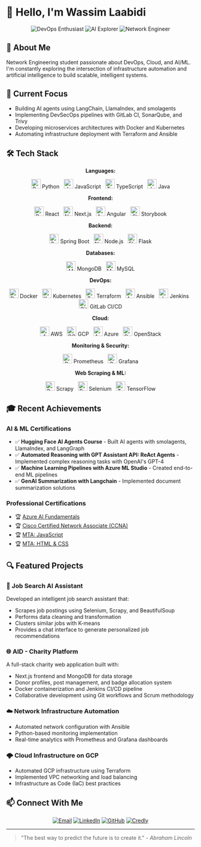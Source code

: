 # 👋 Hello, I'm Wassim Laabidi

<div align="center">
  <img src="https://img.shields.io/badge/DevOps-Enthusiast-blue" alt="DevOps Enthusiast"/>
  <img src="https://img.shields.io/badge/AI-Explorer-green" alt="AI Explorer"/>
  <img src="https://img.shields.io/badge/Network-Engineer-orange" alt="Network Engineer"/>
</div>

## 🚀 About Me

Network Engineering student passionate about DevOps, Cloud, and AI/ML. I'm constantly exploring the intersection of infrastructure automation and artificial intelligence to build scalable, intelligent systems.

## 🔭 Current Focus

- Building AI agents using LangChain, LlamaIndex, and smolagents
- Implementing DevSecOps pipelines with GitLab CI, SonarQube, and Trivy
- Developing microservices architectures with Docker and Kubernetes
- Automating infrastructure deployment with Terraform and Ansible

## 🛠️ Tech Stack

<div align="center">

  <p><strong>Languages:</strong></p>
  <img src="https://cdn.jsdelivr.net/gh/devicons/devicon/icons/python/python-original.svg" height="25" alt="Python" /> Python &nbsp;
  <img src="https://cdn.jsdelivr.net/gh/devicons/devicon/icons/javascript/javascript-original.svg" height="25" alt="JavaScript" /> JavaScript &nbsp;
  <img src="https://cdn.jsdelivr.net/gh/devicons/devicon/icons/typescript/typescript-original.svg" height="25" alt="TypeScript" /> TypeScript &nbsp;
  <img src="https://cdn.jsdelivr.net/gh/devicons/devicon/icons/java/java-original.svg" height="25" alt="Java" /> Java

  <p><strong>Frontend:</strong></p>
  <img src="https://cdn.jsdelivr.net/gh/devicons/devicon/icons/react/react-original.svg" height="25" alt="React" /> React &nbsp;
  <img src="https://cdn.jsdelivr.net/gh/devicons/devicon/icons/nextjs/nextjs-original.svg" height="25" alt="Next.js" /> Next.js &nbsp;
  <img src="https://cdn.jsdelivr.net/gh/devicons/devicon/icons/angularjs/angularjs-original.svg" height="25" alt="Angular" /> Angular &nbsp;
  <img src="https://cdn.jsdelivr.net/gh/devicons/devicon/icons/storybook/storybook-original.svg" height="25" alt="Storybook" /> Storybook

  <p><strong>Backend:</strong></p>
  <img src="https://cdn.jsdelivr.net/gh/devicons/devicon/icons/spring/spring-original.svg" height="25" alt="Spring Boot" /> Spring Boot &nbsp;
  <img src="https://cdn.jsdelivr.net/gh/devicons/devicon/icons/nodejs/nodejs-original.svg" height="25" alt="Node.js" /> Node.js &nbsp;
  <img src="https://cdn.jsdelivr.net/gh/devicons/devicon/icons/flask/flask-original.svg" height="25" alt="Flask" /> Flask

  <p><strong>Databases:</strong></p>
  <img src="https://cdn.jsdelivr.net/gh/devicons/devicon/icons/mongodb/mongodb-original.svg" height="25" alt="MongoDB" /> MongoDB &nbsp;
  <img src="https://cdn.jsdelivr.net/gh/devicons/devicon/icons/mysql/mysql-original.svg" height="25" alt="MySQL" /> MySQL

  <p><strong>DevOps:</strong></p>
  <img src="https://cdn.jsdelivr.net/gh/devicons/devicon/icons/docker/docker-original.svg" height="25" alt="Docker" /> Docker &nbsp;
  <img src="https://cdn.jsdelivr.net/gh/devicons/devicon/icons/kubernetes/kubernetes-plain.svg" height="25" alt="Kubernetes" /> Kubernetes &nbsp;
  <img src="https://cdn.jsdelivr.net/gh/devicons/devicon/icons/terraform/terraform-original.svg" height="25" alt="Terraform" /> Terraform &nbsp;
  <img src="https://cdn.jsdelivr.net/gh/devicons/devicon/icons/ansible/ansible-original.svg" height="25" alt="Ansible" /> Ansible &nbsp;
  <img src="https://cdn.jsdelivr.net/gh/devicons/devicon/icons/jenkins/jenkins-line.svg" height="25" alt="Jenkins" /> Jenkins &nbsp;
  <img src="https://cdn.jsdelivr.net/gh/devicons/devicon/icons/gitlab/gitlab-original.svg" height="25" alt="GitLab" /> GitLab CI/CD

  <p><strong>Cloud:</strong></p>
  <img src="https://cdn.jsdelivr.net/gh/devicons/devicon/icons/amazonwebservices/amazonwebservices-line-wordmark.svg" height="25" alt="AWS" /> AWS &nbsp;
  <img src="https://cdn.jsdelivr.net/gh/devicons/devicon/icons/googlecloud/googlecloud-original.svg" height="25" alt="GCP" /> GCP &nbsp;
  <img src="https://cdn.jsdelivr.net/gh/devicons/devicon/icons/azure/azure-original.svg" height="25" alt="Azure" /> Azure &nbsp;
  <img src="https://cdn.jsdelivr.net/gh/devicons/devicon/icons/openstack/openstack-original.svg" height="25" alt="OpenStack" /> OpenStack

  <p><strong>Monitoring & Security:</strong></p>
  <img src="https://cdn.jsdelivr.net/gh/devicons/devicon/icons/prometheus/prometheus-original.svg" height="25" alt="Prometheus" /> Prometheus &nbsp;
  <img src="https://cdn.jsdelivr.net/gh/devicons/devicon/icons/grafana/grafana-original.svg" height="25" alt="Grafana" /> Grafana

  <p><strong>Web Scraping & ML:</strong></p>
  <img src="https://cdn.jsdelivr.net/gh/devicons/devicon/icons/python/python-original.svg" height="25" alt="Python" /> Scrapy &nbsp;
  <img src="https://cdn.jsdelivr.net/gh/devicons/devicon/icons/python/python-original.svg" height="25" alt="Python" /> Selenium &nbsp;
  <img src="https://cdn.jsdelivr.net/gh/devicons/devicon/icons/tensorflow/tensorflow-original.svg" height="25" alt="TensorFlow" /> TensorFlow

</div>


## 🎓 Recent Achievements

### AI & ML Certifications
- ✅ **Hugging Face AI Agents Course** - Built AI agents with smolagents, LlamaIndex, and LangGraph
- ✅ **Automated Reasoning with GPT Assistant API: ReAct Agents** - Implemented complex reasoning tasks with OpenAI's GPT-4
- ✅ **Machine Learning Pipelines with Azure ML Studio** - Created end-to-end ML pipelines
- ✅ **GenAI Summarization with Langchain** - Implemented document summarization solutions

### Professional Certifications
- 🏆 [Azure AI Fundamentals](https://learn.microsoft.com/en-us/users/wassimlaabidi-9877/credentials/1f38d3aeb09f0acb)
- 🏆 [Cisco Certified Network Associate (CCNA)](https://www.credly.com/badges/5aebe1ce-53b5-4202-bcb8-799fa28e2c57/linked_in_profile)
- 🏆 [MTA: JavaScript](https://www.credly.com/badges/2a9d8a3c-c594-4ad0-ab3d-259a0d61bbf0?source=linked_in_profile)
- 🏆 [MTA: HTML & CSS](https://www.credly.com/badges/453a6674-e909-47d2-801a-9832d352be80?source=linked_in_profile)

## 🔍 Featured Projects

### 🤖 Job Search AI Assistant
Developed an intelligent job search assistant that:
- Scrapes job postings using Selenium, Scrapy, and BeautifulSoup
- Performs data cleaning and transformation
- Clusters similar jobs with K-means
- Provides a chat interface to generate personalized job recommendations

### 🌐 AID - Charity Platform
A full-stack charity web application built with:
- Next.js frontend and MongoDB for data storage
- Donor profiles, post management, and badge allocation system
- Docker containerization and Jenkins CI/CD pipeline
- Collaborative development using Git workflows and Scrum methodology

### ☁️ Network Infrastructure Automation
- Automated network configuration with Ansible
- Python-based monitoring implementation
- Real-time analytics with Prometheus and Grafana dashboards

### 🌩️ Cloud Infrastructure on GCP
- Automated GCP infrastructure using Terraform
- Implemented VPC networking and load balancing
- Infrastructure as Code (IaC) best practices

## 📫 Connect With Me

<div align="center">
  <a href="mailto:wassim.laabidi@insat.ucar.tn"><img src="https://img.shields.io/badge/Email-Me-red" alt="Email"/></a>
  <a href="https://linkedin.com/in/wassim-laabidi"><img src="https://img.shields.io/badge/LinkedIn-Connect-blue" alt="LinkedIn"/></a>
  <a href="https://github.com/Wassim-Laabidi"><img src="https://img.shields.io/badge/GitHub-Follow-lightgrey" alt="GitHub"/></a>
  <a href="https://www.credly.com/users/wassim-laabidi"><img src="https://img.shields.io/badge/Credly-Badges-orange" alt="Credly"/></a>
</div>

---

> "The best way to predict the future is to create it." - *Abraham Lincoln*
